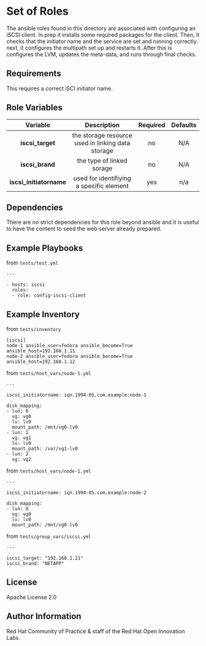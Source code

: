 Set of Roles
============

The ansible roles found in this directory are associated with configuring an iSCSI client. In prep it installs some required packages for the client. Then, it checks that the initiator name and the service are set and running correctly. next, it configures the multipath set up and restarts it. After this is configures the LVM, updates the meta-data, and runs through final checks.

Requirements
------------

This requires a correct iSCI initiator name.

Role Variables
--------------

| Variable | Description | Required | Defaults |
|:--------:|:-----------:|:--------:|:--------:|
|**iscsi_target**|  the storage resource used in linking data storage | no | N/A |
|**iscsi_brand**| the type of linked sorage| no | N/A |
|**iscsi_initiatorname**| used for identifiying a specific element | yes | n/a|


Dependencies
------------
There are no strict dependencies for this role beyond ansible and it is useful to have the content to seed the web server already prepared.

Example Playbooks
----------------
from ```tests/test.yml```

```
---

- hosts: iscsi
  roles:
  - role: config-iscsi-client
```

Example Inventory
----------------

from ```tests/inventory```
```
[iscsi]
node-1 ansible_user=fedora ansible_become=True ansible_host=192.168.1.11
node-2 ansible_user=fedora ansible_become=True ansible_host=192.168.1.12
```

from ```tests/host_vars/node-1.yml```
```
---

iscsi_initiatorname: iqn.1994-05.com.example:node-1

disk_mapping:
- lun: 0
  vg: vg0
  lv: lv0
  mount_path: /mnt/vg0-lv0
- lun: 1
  vg: vg1
  lv: lv0
  mount_path: /var/vg1-lv0
- lun: 2
  vg: vg2
```

from ```tests/host_vars/node-1.yml```
```
---

iscsi_initiatorname: iqn.1994-05.com.example:node-2

disk_mapping:
- lun: 0
  vg: vg0
  lv: lv0
  mount_path: /mnt/vg0-lv0

```

from ```tests/group_vars/iscsi.yml```

```
---

iscsi_target: "192.168.1.21"
iscsi_brand: "NETAPP"

```

License
-------

Apache License 2.0


Author Information
------------------

Red Hat Community of Practice & staff of the Red Hat Open Innovation Labs.
